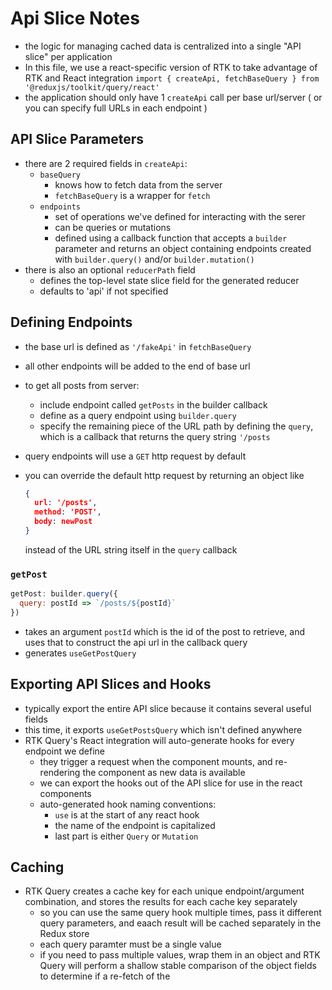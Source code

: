 # Api Slice Notes
- the logic for managing cached data is centralized into a single "API slice" per application
- In this file, we use a react-specific version of RTK to take advantage of RTK and React integration 
  `import { createApi, fetchBaseQuery } from '@reduxjs/toolkit/query/react'`
- the application should only have 1 `createApi` call per base url/server ( or you can specify full URLs in each endpoint )

## API Slice Parameters

- there are 2 required fields in `createApi`:
  - `baseQuery`
    - knows how to fetch data from the server
    - `fetchBaseQuery` is a wrapper for `fetch`
  - `endpoints`
    - set of operations we've defined for interacting with the serer
    - can be queries or mutations
    - defined using a callback function that accepts a `builder` parameter and returns an object containing endpoints created with `builder.query()` and/or `builder.mutation()`
- there is also an optional `reducerPath` field
  - defines the top-level state slice field for the generated reducer
  - defaults to 'api' if not specified

## Defining Endpoints

- the base url is defined as `'/fakeApi'` in `fetchBaseQuery`

- all other endpoints will be added to the end of base url

- to get all posts from server:

  - include endpoint called `getPosts` in the builder callback
  - define as a query endpoint using `builder.query`
  - specify the remaining piece of the URL path by defining the `query`, which is a callback that returns the query string `'/posts`

- query endpoints will use a `GET` http request by default

- you can override the default http request by returning an object like
  ```json
  {
  	url: '/posts',
  	method: 'POST',
  	body: newPost
  }
  ```

  instead of the URL string itself in the `query` callback

### `getPost`

```js
getPost: builder.query({
  query: postId => `/posts/${postId}`
})
```

- takes an argument `postId` which is the id of the post to retrieve, and uses that to construct the api url in the callback query
- generates `useGetPostQuery`

## Exporting API Slices and Hooks

- typically export the entire API slice because it contains several useful fields
- this time, it exports `useGetPostsQuery` which isn't defined anywhere
- RTK Query's React integration will auto-generate hooks for every endpoint we define
  - they trigger a request when the component mounts, and re-rendering the component as new data is available
  - we can export the hooks out of the API slice for use in the react components
  - auto-generated hook naming conventions:
    - `use` is at the start of any react hook
    - the name of the endpoint is capitalized
    - last part is either `Query` or `Mutation`

## Caching

- RTK Query creates a cache key for each unique endpoint/argument combination, and stores the results for each cache key separately
  - so you can use the same query hook multiple times, pass it different query parameters, and eaach result will be cached separately in the Redux store
  - each query paramter must be a single value
  - if you need to pass multiple values, wrap them in an object and RTK Query will perform a shallow stable comparison of the object fields to determine if a re-fetch of the
